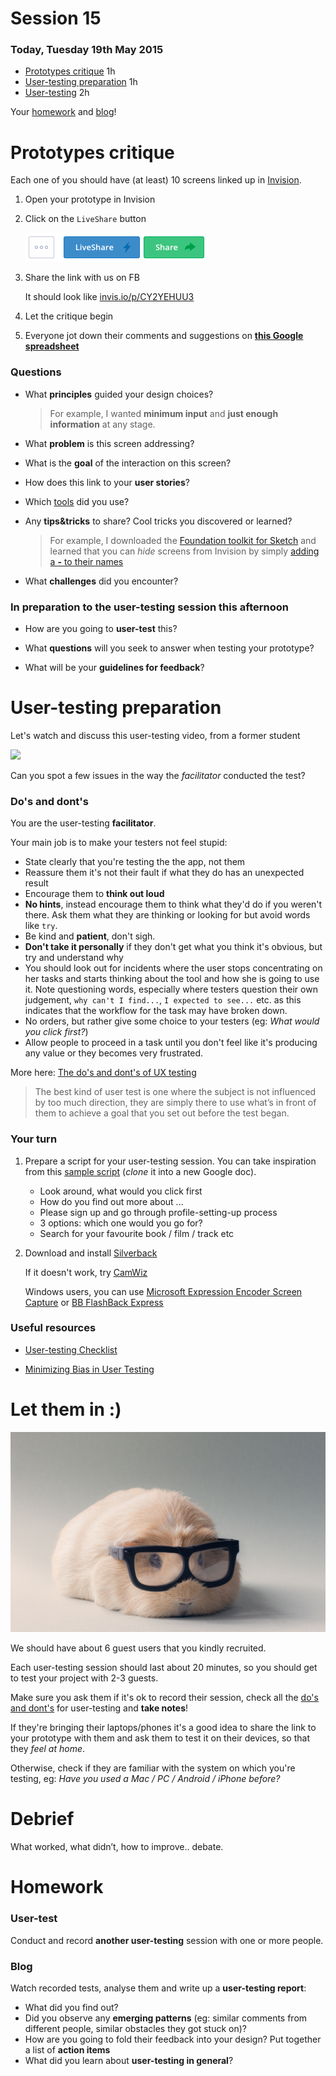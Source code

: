 # Session 15	

### Today, Tuesday 19th May 2015

* [Prototypes critique](#prototypes-critique) 1h
* [User-testing preparation](#user-testing-preparation) 1h
* [User-testing](#let-them-in-) 2h

<!-- * [User-testing debrief](#debrief) 1h -->

Your [homework](#homework) and [blog](#blog)!

# Prototypes critique

Each one of you should have (at least) 10 screens linked up in [Invision](http://www.invisionapp.com).

1. Open your prototype in Invision
2. Click on the `LiveShare` button 
 
	![](assets/invision-live-share.png)
3. Share the link with us on FB

	It should look like [invis.io/p/CY2YEHUU3](http://invis.io/p/CY2YEHUU3)
4. Let the critique begin
5. Everyone jot down their comments and suggestions on [**this Google spreadsheet**](https://docs.google.com/spreadsheets/d/11ipb7AgxoWbjOZ0CzsvCHTO847nbSPWetsVsYeT6xDs/edit?usp=sharing)




### Questions

* What **principles** guided your design choices?
	
	> For example, I wanted **minimum input** and **just enough information** at any stage.

* What **problem** is this screen addressing?

* What is the **goal** of the interaction on this screen?

* How does this link to your **user stories**?
 
* Which [tools](session-13.md#tools-to-consider) did you use?
* Any **tips&tricks** to share? Cool tricks you discovered or learned?
	
	> For example, I downloaded the [Foundation toolkit for Sketch](http://www.sketchappsources.com/free-source/484-sketch-foundation-kit.html) and learned that you can *hide* screens from Invision by simply [adding a **-** to their names](http://blog.invisionapp.com/sketch-meet-rapid-hi-fi-prototyping/)
* What **challenges** did you encounter?

### In preparation to the user-testing session this afternoon

* How are you going to **user-test** this? 

* What **questions** will you seek to answer when testing your prototype? 

* What will be your **guidelines for feedback**?




# User-testing preparation

Let's watch and discuss this user-testing video, from a former student

[![](https://raw.githubusercontent.com/RavensbourneWebMedia/WEB14204/master/sessions/assets/silverback-user-testing-sample.png)](https://drive.google.com/file/d/0B01q99xxaTw_Mk5Ua3pyOVJzSFU/view?usp=sharing)

Can you spot a few issues in the way the *facilitator* conducted the test?

<!-- 

	* Explained testers what the app is about, instead of asking them
	* Think out loud if you can
	* What is the point of this test?
	* Facebook tab open before you show the actual thing
	* If there's something important in the bottom-right corner of your screen, it would be better if it wasn't hidden in the final video
	
 -->

### Do's and dont's

You are the user-testing **facilitator**.

Your main job is to make your testers not feel stupid:

* State clearly that you're testing the the app, not them
* Reassure them it's not their fault if what they do has an unexpected result
* Encourage them to **think out loud**
* **No hints**, instead encourage them to think what they'd do if you weren't there. Ask them what they are thinking or looking for but avoid words like `try`.
* Be kind and **patient**, don't sigh. 
* **Don't take it personally** if they don't get what you think it's obvious, but try and understand why
* You should look out for incidents where the user stops concentrating on her tasks and starts thinking about the tool and how she is going to use it. Note questioning words, especially where testers question their own judgement, `why can't I find...`, `I expected to see...` etc. as this indicates that the workflow for the task may have broken down.
* No orders, but rather give some choice to your testers (eg: *What would you click first?*)
* Allow people to proceed in a task until you don't feel like it's producing any value or they becomes very frustrated.



More here: [The do's and dont's of UX testing](http://blog.oboxthemes.com/the-dos-and-donts-of-user-experience-testing/)

> The best kind of user test is one where the subject is not influenced by too much direction, they are simply there to use what’s in front of them to achieve a goal that you set out before the test began.



### Your turn

1. Prepare a script for your user-testing session. You can take inspiration from this [sample script](https://docs.google.com/a/rave.ac.uk/document/d/1bJ5S-Ws50dDJpjX5iZgmISV0u_l30s7UT2J0S6dcNn8/edit?usp=sharing) (*clone* it into a new Google doc).

	* Look around, what would you click first
	* How do you find out more about ...
	* Please sign up and go through profile-setting-up process
	* 3 options: which one would you go for?
	* Search for your favourite book / film / track etc 


2. Download and install [Silverback](http://silverbackapp.com)

	If it doesn't work, try [CamWiz](http://www.camwizapp.com/)

	Windows users, you can use [Microsoft Expression Encoder Screen Capture](http://www.microsoft.com/en-GB/download/confirmation.aspx?id=10732) or [BB FlashBack Express](http://www.bbsoftware.co.uk/BBFlashBack_FreePlayer.aspx)


<!--[A/B testing](http://www.smashingmagazine.com/2010/06/24/the-ultimate-guide-to-a-b-testing/)

http://blog.invisionapp.com/design-teardown-designing-for-personas-with-usertesting/-->

### Useful resources

<!--- [Choosing Test Participants for Your UX Research](http://downloads.usertesting.com/white_papers/TipSheet_ChoosingTestParticipants.pdf)-->

- [User-testing Checklist](http://downloads.usertesting.com/white_papers/UserTesting-Website-Testing-Checklist.pdf)

- [Minimizing Bias in User Testing](http://downloads.usertesting.com/white_papers/TipSheet_MinimizingBias.pdf)




# Let them in :)

[![](assets/guinea-pig.jpg)](http://www.phrases.org.uk/meanings/guinea-pig.html)

We should have about 6 guest users that you kindly recruited.

Each user-testing session should last about 20 minutes, so you should get to test your project with 2-3 guests.

Make sure you ask them if it's ok to record their session, check all the [do's and dont's](#dos-and-donts) for user-testing and **take notes**!  

If they're bringing their laptops/phones it's a good idea to share the link to your prototype with them and ask them to test it on their devices, so that they *feel at home*. 

Otherwise, check if they are familiar with the system on which you're testing, eg: *Have you used a Mac / PC / Android / iPhone before?*



# Debrief 

What worked, what didn’t, how to improve.. debate.



# Homework

### User-test

Conduct and record **another user-testing** session with one or more people.

### Blog

Watch recorded tests, analyse them and write up a **user-testing report**: 
 
* What did you find out?
* Did you observe any **emerging patterns** (eg: similar comments from different people, similar obstacles they got stuck on)?  
* How are you going to fold their feedback into your design? Put together a list of **action items**
* What did you learn about **user-testing in general**? 
 		 